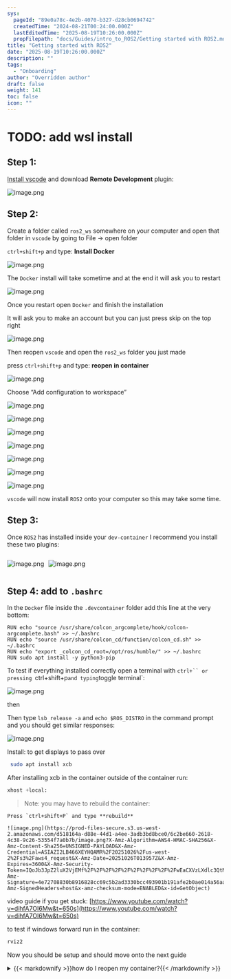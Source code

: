 ```yaml
---
sys:
  pageId: "89e0a78c-4e2b-4070-b327-d28cb0694742"
  createdTime: "2024-08-21T00:24:00.000Z"
  lastEditedTime: "2025-08-19T10:26:00.000Z"
  propFilepath: "docs/Guides/intro_to_ROS2/Getting started with ROS2.md"
title: "Getting started with ROS2"
date: "2025-08-19T10:26:00.000Z"
description: ""
tags:
  - "Onboarding"
author: "Overridden author"
draft: false
weight: 141
toc: false
icon: ""
---
```


# TODO: add wsl install

## Step 1:

[Install vscode](https://code.visualstudio.com/download) and download **Remote Development** plugin:

![image.png](https://prod-files-secure.s3.us-west-2.amazonaws.com/d518164a-d88e-44d1-a4ee-3adb3bd8bce0/efb52993-1881-4a40-b95e-6f020334f022/image.png?X-Amz-Algorithm=AWS4-HMAC-SHA256&X-Amz-Content-Sha256=UNSIGNED-PAYLOAD&X-Amz-Credential=ASIAZI2LB46666TNOFE7%2F20251026%2Fus-west-2%2Fs3%2Faws4_request&X-Amz-Date=20251026T013954Z&X-Amz-Expires=3600&X-Amz-Security-Token=IQoJb3JpZ2luX2VjEMf%2F%2F%2F%2F%2F%2F%2F%2F%2F%2FwEaCXVzLXdlc3QtMiJHMEUCICTtr5VneBKeyWSBbgc4VaW3%2Bp%2FE6idTtqTuVWogyZ8sAiEAupKSmOZvx7DJ1VaHK5NA0wfx2GBPuz9JvE%2FfY0UDRq0qiAQIgP%2F%2F%2F%2F%2F%2F%2F%2F%2F%2FARAAGgw2Mzc0MjMxODM4MDUiDHSX%2BK4yfC5vpzDKhyrcA%2BdlYPz6resjghBBL%2Bzwdxv6RTambQj9iId%2BSL2lSgl0R4BPb5QghNF6mZmGrGcIGaYoW9WgGR0eMdVAzi%2BnjKeKwBbw%2F49UAJJlR74giuPEyTOcvh%2B%2Bd%2BbgHcJC%2FSDef8NbXM4v7se1ANllnEI%2BQParaJINO%2BQemzOm60BfuavkfIF9EfQofqbU2euZBuYVsezZ%2FXWZLCrds8rjMCUeWFAyfmo%2B5hLM19%2Bti4fbqnZAnmKBuFyP4QL8h%2BzAc0xXuld%2FcujsHyjn23KlLJS7ugp9u34GmoKw2QKXP8RHqHgR5z0pdQXbuKRGmSXDgSz2rznrTu4wnuM%2B2cbu%2F7frd7UnSi4cPTgzQcePR9yuxShhMpGkU2NRSxiyVsVQ07Sk0V7pnV991t03MVA9rkCfsc%2BwhFSRJwV%2FHg2GI9PFJ5AisHdZUZL5QxtlcGPUu3mxvqcxqQ7Pu2uWPWfxzRAHFWux%2BfZSpOOanBLIy%2BFRV3bymB2JFgljCMzqSkFcs4nh6RAxMtilpcCjq0CDnuTkZazMn4TsZ51wqQAZmk1k0ECfjiziNsXGgOPCuacdRBLEmx8Wre%2FUiTzyUzF3VQDf%2Bri7tW%2FF%2FWMYSgNu8peH4bCFabtO1%2B1gqtpAAn1nMIqq9ccGOqUBR5HIoKmLQl4b96ZENwFqxhS9IiLDKS%2FZCJIuGGTaosqaHZX5dI4LgI3aP03aZbAHrBBFVOha6%2FZFhbzBmvPTvpFe1m7oK0kk9RPQ0tEdImDr%2FSV%2BSy9pVfRol085q9gviGjPk2Z1FsYRiUPSGVxgkEO1qQPAoatO9cv5qZs5y6HozmzjpfuNcGdOAGJOPBlpokSoyi2YlyRNh6k62jJdjBX2CGlR&X-Amz-Signature=cb59e24d9d369c6f4d5ebd167eba198b85e060e66fc8fbc8dee7d7068446ef3d&X-Amz-SignedHeaders=host&x-amz-checksum-mode=ENABLED&x-id=GetObject)

## Step 2:

Create a folder called `ros2_ws` somewhere on your computer and open that folder in `vscode` by going to File → open folder 

`ctrl+shift+p` and type: **Install Docker**

![image.png](https://prod-files-secure.s3.us-west-2.amazonaws.com/d518164a-d88e-44d1-a4ee-3adb3bd8bce0/2269dc0e-1cd5-47ff-bceb-c04ad9b2eab0/image.png?X-Amz-Algorithm=AWS4-HMAC-SHA256&X-Amz-Content-Sha256=UNSIGNED-PAYLOAD&X-Amz-Credential=ASIAZI2LB46666TNOFE7%2F20251026%2Fus-west-2%2Fs3%2Faws4_request&X-Amz-Date=20251026T013954Z&X-Amz-Expires=3600&X-Amz-Security-Token=IQoJb3JpZ2luX2VjEMf%2F%2F%2F%2F%2F%2F%2F%2F%2F%2FwEaCXVzLXdlc3QtMiJHMEUCICTtr5VneBKeyWSBbgc4VaW3%2Bp%2FE6idTtqTuVWogyZ8sAiEAupKSmOZvx7DJ1VaHK5NA0wfx2GBPuz9JvE%2FfY0UDRq0qiAQIgP%2F%2F%2F%2F%2F%2F%2F%2F%2F%2FARAAGgw2Mzc0MjMxODM4MDUiDHSX%2BK4yfC5vpzDKhyrcA%2BdlYPz6resjghBBL%2Bzwdxv6RTambQj9iId%2BSL2lSgl0R4BPb5QghNF6mZmGrGcIGaYoW9WgGR0eMdVAzi%2BnjKeKwBbw%2F49UAJJlR74giuPEyTOcvh%2B%2Bd%2BbgHcJC%2FSDef8NbXM4v7se1ANllnEI%2BQParaJINO%2BQemzOm60BfuavkfIF9EfQofqbU2euZBuYVsezZ%2FXWZLCrds8rjMCUeWFAyfmo%2B5hLM19%2Bti4fbqnZAnmKBuFyP4QL8h%2BzAc0xXuld%2FcujsHyjn23KlLJS7ugp9u34GmoKw2QKXP8RHqHgR5z0pdQXbuKRGmSXDgSz2rznrTu4wnuM%2B2cbu%2F7frd7UnSi4cPTgzQcePR9yuxShhMpGkU2NRSxiyVsVQ07Sk0V7pnV991t03MVA9rkCfsc%2BwhFSRJwV%2FHg2GI9PFJ5AisHdZUZL5QxtlcGPUu3mxvqcxqQ7Pu2uWPWfxzRAHFWux%2BfZSpOOanBLIy%2BFRV3bymB2JFgljCMzqSkFcs4nh6RAxMtilpcCjq0CDnuTkZazMn4TsZ51wqQAZmk1k0ECfjiziNsXGgOPCuacdRBLEmx8Wre%2FUiTzyUzF3VQDf%2Bri7tW%2FF%2FWMYSgNu8peH4bCFabtO1%2B1gqtpAAn1nMIqq9ccGOqUBR5HIoKmLQl4b96ZENwFqxhS9IiLDKS%2FZCJIuGGTaosqaHZX5dI4LgI3aP03aZbAHrBBFVOha6%2FZFhbzBmvPTvpFe1m7oK0kk9RPQ0tEdImDr%2FSV%2BSy9pVfRol085q9gviGjPk2Z1FsYRiUPSGVxgkEO1qQPAoatO9cv5qZs5y6HozmzjpfuNcGdOAGJOPBlpokSoyi2YlyRNh6k62jJdjBX2CGlR&X-Amz-Signature=d5083c8ecc21c4287146e1a5fe5dd2748dffcd61f0004cc2b0c885d11d5622b6&X-Amz-SignedHeaders=host&x-amz-checksum-mode=ENABLED&x-id=GetObject)

The `Docker` install will take sometime and at the end it will ask you to restart

![image.png](https://prod-files-secure.s3.us-west-2.amazonaws.com/d518164a-d88e-44d1-a4ee-3adb3bd8bce0/ed233f78-be33-4b1f-b89c-9c346c0e961e/image.png?X-Amz-Algorithm=AWS4-HMAC-SHA256&X-Amz-Content-Sha256=UNSIGNED-PAYLOAD&X-Amz-Credential=ASIAZI2LB46666TNOFE7%2F20251026%2Fus-west-2%2Fs3%2Faws4_request&X-Amz-Date=20251026T013954Z&X-Amz-Expires=3600&X-Amz-Security-Token=IQoJb3JpZ2luX2VjEMf%2F%2F%2F%2F%2F%2F%2F%2F%2F%2FwEaCXVzLXdlc3QtMiJHMEUCICTtr5VneBKeyWSBbgc4VaW3%2Bp%2FE6idTtqTuVWogyZ8sAiEAupKSmOZvx7DJ1VaHK5NA0wfx2GBPuz9JvE%2FfY0UDRq0qiAQIgP%2F%2F%2F%2F%2F%2F%2F%2F%2F%2FARAAGgw2Mzc0MjMxODM4MDUiDHSX%2BK4yfC5vpzDKhyrcA%2BdlYPz6resjghBBL%2Bzwdxv6RTambQj9iId%2BSL2lSgl0R4BPb5QghNF6mZmGrGcIGaYoW9WgGR0eMdVAzi%2BnjKeKwBbw%2F49UAJJlR74giuPEyTOcvh%2B%2Bd%2BbgHcJC%2FSDef8NbXM4v7se1ANllnEI%2BQParaJINO%2BQemzOm60BfuavkfIF9EfQofqbU2euZBuYVsezZ%2FXWZLCrds8rjMCUeWFAyfmo%2B5hLM19%2Bti4fbqnZAnmKBuFyP4QL8h%2BzAc0xXuld%2FcujsHyjn23KlLJS7ugp9u34GmoKw2QKXP8RHqHgR5z0pdQXbuKRGmSXDgSz2rznrTu4wnuM%2B2cbu%2F7frd7UnSi4cPTgzQcePR9yuxShhMpGkU2NRSxiyVsVQ07Sk0V7pnV991t03MVA9rkCfsc%2BwhFSRJwV%2FHg2GI9PFJ5AisHdZUZL5QxtlcGPUu3mxvqcxqQ7Pu2uWPWfxzRAHFWux%2BfZSpOOanBLIy%2BFRV3bymB2JFgljCMzqSkFcs4nh6RAxMtilpcCjq0CDnuTkZazMn4TsZ51wqQAZmk1k0ECfjiziNsXGgOPCuacdRBLEmx8Wre%2FUiTzyUzF3VQDf%2Bri7tW%2FF%2FWMYSgNu8peH4bCFabtO1%2B1gqtpAAn1nMIqq9ccGOqUBR5HIoKmLQl4b96ZENwFqxhS9IiLDKS%2FZCJIuGGTaosqaHZX5dI4LgI3aP03aZbAHrBBFVOha6%2FZFhbzBmvPTvpFe1m7oK0kk9RPQ0tEdImDr%2FSV%2BSy9pVfRol085q9gviGjPk2Z1FsYRiUPSGVxgkEO1qQPAoatO9cv5qZs5y6HozmzjpfuNcGdOAGJOPBlpokSoyi2YlyRNh6k62jJdjBX2CGlR&X-Amz-Signature=b5c8835782246391139b48b80543fc2153b59303a9b760485db1453b94b6224b&X-Amz-SignedHeaders=host&x-amz-checksum-mode=ENABLED&x-id=GetObject)

Once you restart open `Docker` and finish the installation

It will ask you to make an account but you can just press skip on the top right

![image.png](https://prod-files-secure.s3.us-west-2.amazonaws.com/d518164a-d88e-44d1-a4ee-3adb3bd8bce0/21010ad9-1659-4fd9-9f59-9932a09b2a3d/image.png?X-Amz-Algorithm=AWS4-HMAC-SHA256&X-Amz-Content-Sha256=UNSIGNED-PAYLOAD&X-Amz-Credential=ASIAZI2LB46666TNOFE7%2F20251026%2Fus-west-2%2Fs3%2Faws4_request&X-Amz-Date=20251026T013954Z&X-Amz-Expires=3600&X-Amz-Security-Token=IQoJb3JpZ2luX2VjEMf%2F%2F%2F%2F%2F%2F%2F%2F%2F%2FwEaCXVzLXdlc3QtMiJHMEUCICTtr5VneBKeyWSBbgc4VaW3%2Bp%2FE6idTtqTuVWogyZ8sAiEAupKSmOZvx7DJ1VaHK5NA0wfx2GBPuz9JvE%2FfY0UDRq0qiAQIgP%2F%2F%2F%2F%2F%2F%2F%2F%2F%2FARAAGgw2Mzc0MjMxODM4MDUiDHSX%2BK4yfC5vpzDKhyrcA%2BdlYPz6resjghBBL%2Bzwdxv6RTambQj9iId%2BSL2lSgl0R4BPb5QghNF6mZmGrGcIGaYoW9WgGR0eMdVAzi%2BnjKeKwBbw%2F49UAJJlR74giuPEyTOcvh%2B%2Bd%2BbgHcJC%2FSDef8NbXM4v7se1ANllnEI%2BQParaJINO%2BQemzOm60BfuavkfIF9EfQofqbU2euZBuYVsezZ%2FXWZLCrds8rjMCUeWFAyfmo%2B5hLM19%2Bti4fbqnZAnmKBuFyP4QL8h%2BzAc0xXuld%2FcujsHyjn23KlLJS7ugp9u34GmoKw2QKXP8RHqHgR5z0pdQXbuKRGmSXDgSz2rznrTu4wnuM%2B2cbu%2F7frd7UnSi4cPTgzQcePR9yuxShhMpGkU2NRSxiyVsVQ07Sk0V7pnV991t03MVA9rkCfsc%2BwhFSRJwV%2FHg2GI9PFJ5AisHdZUZL5QxtlcGPUu3mxvqcxqQ7Pu2uWPWfxzRAHFWux%2BfZSpOOanBLIy%2BFRV3bymB2JFgljCMzqSkFcs4nh6RAxMtilpcCjq0CDnuTkZazMn4TsZ51wqQAZmk1k0ECfjiziNsXGgOPCuacdRBLEmx8Wre%2FUiTzyUzF3VQDf%2Bri7tW%2FF%2FWMYSgNu8peH4bCFabtO1%2B1gqtpAAn1nMIqq9ccGOqUBR5HIoKmLQl4b96ZENwFqxhS9IiLDKS%2FZCJIuGGTaosqaHZX5dI4LgI3aP03aZbAHrBBFVOha6%2FZFhbzBmvPTvpFe1m7oK0kk9RPQ0tEdImDr%2FSV%2BSy9pVfRol085q9gviGjPk2Z1FsYRiUPSGVxgkEO1qQPAoatO9cv5qZs5y6HozmzjpfuNcGdOAGJOPBlpokSoyi2YlyRNh6k62jJdjBX2CGlR&X-Amz-Signature=8e3631a22e9c5655920f7ebb4e6670bcb8bd656979d3e0e0c655a42b372b0302&X-Amz-SignedHeaders=host&x-amz-checksum-mode=ENABLED&x-id=GetObject)

Then reopen `vscode` and open the `ros2_ws` folder you just made

press `ctrl+shift+p` and type: **reopen in container**

![image.png](https://prod-files-secure.s3.us-west-2.amazonaws.com/d518164a-d88e-44d1-a4ee-3adb3bd8bce0/4e93b8c2-41ad-488c-8095-c74205196118/image.png?X-Amz-Algorithm=AWS4-HMAC-SHA256&X-Amz-Content-Sha256=UNSIGNED-PAYLOAD&X-Amz-Credential=ASIAZI2LB46666TNOFE7%2F20251026%2Fus-west-2%2Fs3%2Faws4_request&X-Amz-Date=20251026T013954Z&X-Amz-Expires=3600&X-Amz-Security-Token=IQoJb3JpZ2luX2VjEMf%2F%2F%2F%2F%2F%2F%2F%2F%2F%2FwEaCXVzLXdlc3QtMiJHMEUCICTtr5VneBKeyWSBbgc4VaW3%2Bp%2FE6idTtqTuVWogyZ8sAiEAupKSmOZvx7DJ1VaHK5NA0wfx2GBPuz9JvE%2FfY0UDRq0qiAQIgP%2F%2F%2F%2F%2F%2F%2F%2F%2F%2FARAAGgw2Mzc0MjMxODM4MDUiDHSX%2BK4yfC5vpzDKhyrcA%2BdlYPz6resjghBBL%2Bzwdxv6RTambQj9iId%2BSL2lSgl0R4BPb5QghNF6mZmGrGcIGaYoW9WgGR0eMdVAzi%2BnjKeKwBbw%2F49UAJJlR74giuPEyTOcvh%2B%2Bd%2BbgHcJC%2FSDef8NbXM4v7se1ANllnEI%2BQParaJINO%2BQemzOm60BfuavkfIF9EfQofqbU2euZBuYVsezZ%2FXWZLCrds8rjMCUeWFAyfmo%2B5hLM19%2Bti4fbqnZAnmKBuFyP4QL8h%2BzAc0xXuld%2FcujsHyjn23KlLJS7ugp9u34GmoKw2QKXP8RHqHgR5z0pdQXbuKRGmSXDgSz2rznrTu4wnuM%2B2cbu%2F7frd7UnSi4cPTgzQcePR9yuxShhMpGkU2NRSxiyVsVQ07Sk0V7pnV991t03MVA9rkCfsc%2BwhFSRJwV%2FHg2GI9PFJ5AisHdZUZL5QxtlcGPUu3mxvqcxqQ7Pu2uWPWfxzRAHFWux%2BfZSpOOanBLIy%2BFRV3bymB2JFgljCMzqSkFcs4nh6RAxMtilpcCjq0CDnuTkZazMn4TsZ51wqQAZmk1k0ECfjiziNsXGgOPCuacdRBLEmx8Wre%2FUiTzyUzF3VQDf%2Bri7tW%2FF%2FWMYSgNu8peH4bCFabtO1%2B1gqtpAAn1nMIqq9ccGOqUBR5HIoKmLQl4b96ZENwFqxhS9IiLDKS%2FZCJIuGGTaosqaHZX5dI4LgI3aP03aZbAHrBBFVOha6%2FZFhbzBmvPTvpFe1m7oK0kk9RPQ0tEdImDr%2FSV%2BSy9pVfRol085q9gviGjPk2Z1FsYRiUPSGVxgkEO1qQPAoatO9cv5qZs5y6HozmzjpfuNcGdOAGJOPBlpokSoyi2YlyRNh6k62jJdjBX2CGlR&X-Amz-Signature=e6bf09966c3e61dd60a8c324a5fe80eb2bbac74762f6ea9211a7c7c920f133b0&X-Amz-SignedHeaders=host&x-amz-checksum-mode=ENABLED&x-id=GetObject)

Choose “Add configuration to workspace”

![image.png](https://prod-files-secure.s3.us-west-2.amazonaws.com/d518164a-d88e-44d1-a4ee-3adb3bd8bce0/9560b282-5060-4989-ba37-97e7b2c22476/image.png?X-Amz-Algorithm=AWS4-HMAC-SHA256&X-Amz-Content-Sha256=UNSIGNED-PAYLOAD&X-Amz-Credential=ASIAZI2LB46666TNOFE7%2F20251026%2Fus-west-2%2Fs3%2Faws4_request&X-Amz-Date=20251026T013954Z&X-Amz-Expires=3600&X-Amz-Security-Token=IQoJb3JpZ2luX2VjEMf%2F%2F%2F%2F%2F%2F%2F%2F%2F%2FwEaCXVzLXdlc3QtMiJHMEUCICTtr5VneBKeyWSBbgc4VaW3%2Bp%2FE6idTtqTuVWogyZ8sAiEAupKSmOZvx7DJ1VaHK5NA0wfx2GBPuz9JvE%2FfY0UDRq0qiAQIgP%2F%2F%2F%2F%2F%2F%2F%2F%2F%2FARAAGgw2Mzc0MjMxODM4MDUiDHSX%2BK4yfC5vpzDKhyrcA%2BdlYPz6resjghBBL%2Bzwdxv6RTambQj9iId%2BSL2lSgl0R4BPb5QghNF6mZmGrGcIGaYoW9WgGR0eMdVAzi%2BnjKeKwBbw%2F49UAJJlR74giuPEyTOcvh%2B%2Bd%2BbgHcJC%2FSDef8NbXM4v7se1ANllnEI%2BQParaJINO%2BQemzOm60BfuavkfIF9EfQofqbU2euZBuYVsezZ%2FXWZLCrds8rjMCUeWFAyfmo%2B5hLM19%2Bti4fbqnZAnmKBuFyP4QL8h%2BzAc0xXuld%2FcujsHyjn23KlLJS7ugp9u34GmoKw2QKXP8RHqHgR5z0pdQXbuKRGmSXDgSz2rznrTu4wnuM%2B2cbu%2F7frd7UnSi4cPTgzQcePR9yuxShhMpGkU2NRSxiyVsVQ07Sk0V7pnV991t03MVA9rkCfsc%2BwhFSRJwV%2FHg2GI9PFJ5AisHdZUZL5QxtlcGPUu3mxvqcxqQ7Pu2uWPWfxzRAHFWux%2BfZSpOOanBLIy%2BFRV3bymB2JFgljCMzqSkFcs4nh6RAxMtilpcCjq0CDnuTkZazMn4TsZ51wqQAZmk1k0ECfjiziNsXGgOPCuacdRBLEmx8Wre%2FUiTzyUzF3VQDf%2Bri7tW%2FF%2FWMYSgNu8peH4bCFabtO1%2B1gqtpAAn1nMIqq9ccGOqUBR5HIoKmLQl4b96ZENwFqxhS9IiLDKS%2FZCJIuGGTaosqaHZX5dI4LgI3aP03aZbAHrBBFVOha6%2FZFhbzBmvPTvpFe1m7oK0kk9RPQ0tEdImDr%2FSV%2BSy9pVfRol085q9gviGjPk2Z1FsYRiUPSGVxgkEO1qQPAoatO9cv5qZs5y6HozmzjpfuNcGdOAGJOPBlpokSoyi2YlyRNh6k62jJdjBX2CGlR&X-Amz-Signature=297806a570f7e0f5b7b20002f4bd5253a28aeb0abb3579a8b9726a8789ece651&X-Amz-SignedHeaders=host&x-amz-checksum-mode=ENABLED&x-id=GetObject)

![image.png](https://prod-files-secure.s3.us-west-2.amazonaws.com/d518164a-d88e-44d1-a4ee-3adb3bd8bce0/2ee63f81-886b-48e8-a553-dc6e5eac99e4/image.png?X-Amz-Algorithm=AWS4-HMAC-SHA256&X-Amz-Content-Sha256=UNSIGNED-PAYLOAD&X-Amz-Credential=ASIAZI2LB46666TNOFE7%2F20251026%2Fus-west-2%2Fs3%2Faws4_request&X-Amz-Date=20251026T013954Z&X-Amz-Expires=3600&X-Amz-Security-Token=IQoJb3JpZ2luX2VjEMf%2F%2F%2F%2F%2F%2F%2F%2F%2F%2FwEaCXVzLXdlc3QtMiJHMEUCICTtr5VneBKeyWSBbgc4VaW3%2Bp%2FE6idTtqTuVWogyZ8sAiEAupKSmOZvx7DJ1VaHK5NA0wfx2GBPuz9JvE%2FfY0UDRq0qiAQIgP%2F%2F%2F%2F%2F%2F%2F%2F%2F%2FARAAGgw2Mzc0MjMxODM4MDUiDHSX%2BK4yfC5vpzDKhyrcA%2BdlYPz6resjghBBL%2Bzwdxv6RTambQj9iId%2BSL2lSgl0R4BPb5QghNF6mZmGrGcIGaYoW9WgGR0eMdVAzi%2BnjKeKwBbw%2F49UAJJlR74giuPEyTOcvh%2B%2Bd%2BbgHcJC%2FSDef8NbXM4v7se1ANllnEI%2BQParaJINO%2BQemzOm60BfuavkfIF9EfQofqbU2euZBuYVsezZ%2FXWZLCrds8rjMCUeWFAyfmo%2B5hLM19%2Bti4fbqnZAnmKBuFyP4QL8h%2BzAc0xXuld%2FcujsHyjn23KlLJS7ugp9u34GmoKw2QKXP8RHqHgR5z0pdQXbuKRGmSXDgSz2rznrTu4wnuM%2B2cbu%2F7frd7UnSi4cPTgzQcePR9yuxShhMpGkU2NRSxiyVsVQ07Sk0V7pnV991t03MVA9rkCfsc%2BwhFSRJwV%2FHg2GI9PFJ5AisHdZUZL5QxtlcGPUu3mxvqcxqQ7Pu2uWPWfxzRAHFWux%2BfZSpOOanBLIy%2BFRV3bymB2JFgljCMzqSkFcs4nh6RAxMtilpcCjq0CDnuTkZazMn4TsZ51wqQAZmk1k0ECfjiziNsXGgOPCuacdRBLEmx8Wre%2FUiTzyUzF3VQDf%2Bri7tW%2FF%2FWMYSgNu8peH4bCFabtO1%2B1gqtpAAn1nMIqq9ccGOqUBR5HIoKmLQl4b96ZENwFqxhS9IiLDKS%2FZCJIuGGTaosqaHZX5dI4LgI3aP03aZbAHrBBFVOha6%2FZFhbzBmvPTvpFe1m7oK0kk9RPQ0tEdImDr%2FSV%2BSy9pVfRol085q9gviGjPk2Z1FsYRiUPSGVxgkEO1qQPAoatO9cv5qZs5y6HozmzjpfuNcGdOAGJOPBlpokSoyi2YlyRNh6k62jJdjBX2CGlR&X-Amz-Signature=bc58db0c2ae9293469e23ad0e90f7db871f08f4c8210b60c974dbed229fbae21&X-Amz-SignedHeaders=host&x-amz-checksum-mode=ENABLED&x-id=GetObject)

![image.png](https://prod-files-secure.s3.us-west-2.amazonaws.com/d518164a-d88e-44d1-a4ee-3adb3bd8bce0/e0fd626c-c8b6-4b2c-95d1-fa4c26514504/image.png?X-Amz-Algorithm=AWS4-HMAC-SHA256&X-Amz-Content-Sha256=UNSIGNED-PAYLOAD&X-Amz-Credential=ASIAZI2LB46666TNOFE7%2F20251026%2Fus-west-2%2Fs3%2Faws4_request&X-Amz-Date=20251026T013954Z&X-Amz-Expires=3600&X-Amz-Security-Token=IQoJb3JpZ2luX2VjEMf%2F%2F%2F%2F%2F%2F%2F%2F%2F%2FwEaCXVzLXdlc3QtMiJHMEUCICTtr5VneBKeyWSBbgc4VaW3%2Bp%2FE6idTtqTuVWogyZ8sAiEAupKSmOZvx7DJ1VaHK5NA0wfx2GBPuz9JvE%2FfY0UDRq0qiAQIgP%2F%2F%2F%2F%2F%2F%2F%2F%2F%2FARAAGgw2Mzc0MjMxODM4MDUiDHSX%2BK4yfC5vpzDKhyrcA%2BdlYPz6resjghBBL%2Bzwdxv6RTambQj9iId%2BSL2lSgl0R4BPb5QghNF6mZmGrGcIGaYoW9WgGR0eMdVAzi%2BnjKeKwBbw%2F49UAJJlR74giuPEyTOcvh%2B%2Bd%2BbgHcJC%2FSDef8NbXM4v7se1ANllnEI%2BQParaJINO%2BQemzOm60BfuavkfIF9EfQofqbU2euZBuYVsezZ%2FXWZLCrds8rjMCUeWFAyfmo%2B5hLM19%2Bti4fbqnZAnmKBuFyP4QL8h%2BzAc0xXuld%2FcujsHyjn23KlLJS7ugp9u34GmoKw2QKXP8RHqHgR5z0pdQXbuKRGmSXDgSz2rznrTu4wnuM%2B2cbu%2F7frd7UnSi4cPTgzQcePR9yuxShhMpGkU2NRSxiyVsVQ07Sk0V7pnV991t03MVA9rkCfsc%2BwhFSRJwV%2FHg2GI9PFJ5AisHdZUZL5QxtlcGPUu3mxvqcxqQ7Pu2uWPWfxzRAHFWux%2BfZSpOOanBLIy%2BFRV3bymB2JFgljCMzqSkFcs4nh6RAxMtilpcCjq0CDnuTkZazMn4TsZ51wqQAZmk1k0ECfjiziNsXGgOPCuacdRBLEmx8Wre%2FUiTzyUzF3VQDf%2Bri7tW%2FF%2FWMYSgNu8peH4bCFabtO1%2B1gqtpAAn1nMIqq9ccGOqUBR5HIoKmLQl4b96ZENwFqxhS9IiLDKS%2FZCJIuGGTaosqaHZX5dI4LgI3aP03aZbAHrBBFVOha6%2FZFhbzBmvPTvpFe1m7oK0kk9RPQ0tEdImDr%2FSV%2BSy9pVfRol085q9gviGjPk2Z1FsYRiUPSGVxgkEO1qQPAoatO9cv5qZs5y6HozmzjpfuNcGdOAGJOPBlpokSoyi2YlyRNh6k62jJdjBX2CGlR&X-Amz-Signature=879226c2be515855922a4aab1afaf861479e5178af95b1b3bab233d0b3c14c5c&X-Amz-SignedHeaders=host&x-amz-checksum-mode=ENABLED&x-id=GetObject)

![image.png](https://prod-files-secure.s3.us-west-2.amazonaws.com/d518164a-d88e-44d1-a4ee-3adb3bd8bce0/a2e13f50-d2ab-4719-a4c2-7ced634bfc9d/image.png?X-Amz-Algorithm=AWS4-HMAC-SHA256&X-Amz-Content-Sha256=UNSIGNED-PAYLOAD&X-Amz-Credential=ASIAZI2LB46666TNOFE7%2F20251026%2Fus-west-2%2Fs3%2Faws4_request&X-Amz-Date=20251026T013954Z&X-Amz-Expires=3600&X-Amz-Security-Token=IQoJb3JpZ2luX2VjEMf%2F%2F%2F%2F%2F%2F%2F%2F%2F%2FwEaCXVzLXdlc3QtMiJHMEUCICTtr5VneBKeyWSBbgc4VaW3%2Bp%2FE6idTtqTuVWogyZ8sAiEAupKSmOZvx7DJ1VaHK5NA0wfx2GBPuz9JvE%2FfY0UDRq0qiAQIgP%2F%2F%2F%2F%2F%2F%2F%2F%2F%2FARAAGgw2Mzc0MjMxODM4MDUiDHSX%2BK4yfC5vpzDKhyrcA%2BdlYPz6resjghBBL%2Bzwdxv6RTambQj9iId%2BSL2lSgl0R4BPb5QghNF6mZmGrGcIGaYoW9WgGR0eMdVAzi%2BnjKeKwBbw%2F49UAJJlR74giuPEyTOcvh%2B%2Bd%2BbgHcJC%2FSDef8NbXM4v7se1ANllnEI%2BQParaJINO%2BQemzOm60BfuavkfIF9EfQofqbU2euZBuYVsezZ%2FXWZLCrds8rjMCUeWFAyfmo%2B5hLM19%2Bti4fbqnZAnmKBuFyP4QL8h%2BzAc0xXuld%2FcujsHyjn23KlLJS7ugp9u34GmoKw2QKXP8RHqHgR5z0pdQXbuKRGmSXDgSz2rznrTu4wnuM%2B2cbu%2F7frd7UnSi4cPTgzQcePR9yuxShhMpGkU2NRSxiyVsVQ07Sk0V7pnV991t03MVA9rkCfsc%2BwhFSRJwV%2FHg2GI9PFJ5AisHdZUZL5QxtlcGPUu3mxvqcxqQ7Pu2uWPWfxzRAHFWux%2BfZSpOOanBLIy%2BFRV3bymB2JFgljCMzqSkFcs4nh6RAxMtilpcCjq0CDnuTkZazMn4TsZ51wqQAZmk1k0ECfjiziNsXGgOPCuacdRBLEmx8Wre%2FUiTzyUzF3VQDf%2Bri7tW%2FF%2FWMYSgNu8peH4bCFabtO1%2B1gqtpAAn1nMIqq9ccGOqUBR5HIoKmLQl4b96ZENwFqxhS9IiLDKS%2FZCJIuGGTaosqaHZX5dI4LgI3aP03aZbAHrBBFVOha6%2FZFhbzBmvPTvpFe1m7oK0kk9RPQ0tEdImDr%2FSV%2BSy9pVfRol085q9gviGjPk2Z1FsYRiUPSGVxgkEO1qQPAoatO9cv5qZs5y6HozmzjpfuNcGdOAGJOPBlpokSoyi2YlyRNh6k62jJdjBX2CGlR&X-Amz-Signature=681bc960a541d8a17311e9d898c56435650f004631041de698acad0051b16192&X-Amz-SignedHeaders=host&x-amz-checksum-mode=ENABLED&x-id=GetObject)

![image.png](https://prod-files-secure.s3.us-west-2.amazonaws.com/d518164a-d88e-44d1-a4ee-3adb3bd8bce0/6cc478ad-aaba-4bf7-9fcc-403277ab896c/image.png?X-Amz-Algorithm=AWS4-HMAC-SHA256&X-Amz-Content-Sha256=UNSIGNED-PAYLOAD&X-Amz-Credential=ASIAZI2LB46666TNOFE7%2F20251026%2Fus-west-2%2Fs3%2Faws4_request&X-Amz-Date=20251026T013954Z&X-Amz-Expires=3600&X-Amz-Security-Token=IQoJb3JpZ2luX2VjEMf%2F%2F%2F%2F%2F%2F%2F%2F%2F%2FwEaCXVzLXdlc3QtMiJHMEUCICTtr5VneBKeyWSBbgc4VaW3%2Bp%2FE6idTtqTuVWogyZ8sAiEAupKSmOZvx7DJ1VaHK5NA0wfx2GBPuz9JvE%2FfY0UDRq0qiAQIgP%2F%2F%2F%2F%2F%2F%2F%2F%2F%2FARAAGgw2Mzc0MjMxODM4MDUiDHSX%2BK4yfC5vpzDKhyrcA%2BdlYPz6resjghBBL%2Bzwdxv6RTambQj9iId%2BSL2lSgl0R4BPb5QghNF6mZmGrGcIGaYoW9WgGR0eMdVAzi%2BnjKeKwBbw%2F49UAJJlR74giuPEyTOcvh%2B%2Bd%2BbgHcJC%2FSDef8NbXM4v7se1ANllnEI%2BQParaJINO%2BQemzOm60BfuavkfIF9EfQofqbU2euZBuYVsezZ%2FXWZLCrds8rjMCUeWFAyfmo%2B5hLM19%2Bti4fbqnZAnmKBuFyP4QL8h%2BzAc0xXuld%2FcujsHyjn23KlLJS7ugp9u34GmoKw2QKXP8RHqHgR5z0pdQXbuKRGmSXDgSz2rznrTu4wnuM%2B2cbu%2F7frd7UnSi4cPTgzQcePR9yuxShhMpGkU2NRSxiyVsVQ07Sk0V7pnV991t03MVA9rkCfsc%2BwhFSRJwV%2FHg2GI9PFJ5AisHdZUZL5QxtlcGPUu3mxvqcxqQ7Pu2uWPWfxzRAHFWux%2BfZSpOOanBLIy%2BFRV3bymB2JFgljCMzqSkFcs4nh6RAxMtilpcCjq0CDnuTkZazMn4TsZ51wqQAZmk1k0ECfjiziNsXGgOPCuacdRBLEmx8Wre%2FUiTzyUzF3VQDf%2Bri7tW%2FF%2FWMYSgNu8peH4bCFabtO1%2B1gqtpAAn1nMIqq9ccGOqUBR5HIoKmLQl4b96ZENwFqxhS9IiLDKS%2FZCJIuGGTaosqaHZX5dI4LgI3aP03aZbAHrBBFVOha6%2FZFhbzBmvPTvpFe1m7oK0kk9RPQ0tEdImDr%2FSV%2BSy9pVfRol085q9gviGjPk2Z1FsYRiUPSGVxgkEO1qQPAoatO9cv5qZs5y6HozmzjpfuNcGdOAGJOPBlpokSoyi2YlyRNh6k62jJdjBX2CGlR&X-Amz-Signature=65bfe9a25da204adc05cf77567e70e493c37a13f32917f121d95704bde87e621&X-Amz-SignedHeaders=host&x-amz-checksum-mode=ENABLED&x-id=GetObject)

![image.png](https://prod-files-secure.s3.us-west-2.amazonaws.com/d518164a-d88e-44d1-a4ee-3adb3bd8bce0/53255b28-f75e-430f-b9e3-c0ac8577e42b/image.png?X-Amz-Algorithm=AWS4-HMAC-SHA256&X-Amz-Content-Sha256=UNSIGNED-PAYLOAD&X-Amz-Credential=ASIAZI2LB46666TNOFE7%2F20251026%2Fus-west-2%2Fs3%2Faws4_request&X-Amz-Date=20251026T013954Z&X-Amz-Expires=3600&X-Amz-Security-Token=IQoJb3JpZ2luX2VjEMf%2F%2F%2F%2F%2F%2F%2F%2F%2F%2FwEaCXVzLXdlc3QtMiJHMEUCICTtr5VneBKeyWSBbgc4VaW3%2Bp%2FE6idTtqTuVWogyZ8sAiEAupKSmOZvx7DJ1VaHK5NA0wfx2GBPuz9JvE%2FfY0UDRq0qiAQIgP%2F%2F%2F%2F%2F%2F%2F%2F%2F%2FARAAGgw2Mzc0MjMxODM4MDUiDHSX%2BK4yfC5vpzDKhyrcA%2BdlYPz6resjghBBL%2Bzwdxv6RTambQj9iId%2BSL2lSgl0R4BPb5QghNF6mZmGrGcIGaYoW9WgGR0eMdVAzi%2BnjKeKwBbw%2F49UAJJlR74giuPEyTOcvh%2B%2Bd%2BbgHcJC%2FSDef8NbXM4v7se1ANllnEI%2BQParaJINO%2BQemzOm60BfuavkfIF9EfQofqbU2euZBuYVsezZ%2FXWZLCrds8rjMCUeWFAyfmo%2B5hLM19%2Bti4fbqnZAnmKBuFyP4QL8h%2BzAc0xXuld%2FcujsHyjn23KlLJS7ugp9u34GmoKw2QKXP8RHqHgR5z0pdQXbuKRGmSXDgSz2rznrTu4wnuM%2B2cbu%2F7frd7UnSi4cPTgzQcePR9yuxShhMpGkU2NRSxiyVsVQ07Sk0V7pnV991t03MVA9rkCfsc%2BwhFSRJwV%2FHg2GI9PFJ5AisHdZUZL5QxtlcGPUu3mxvqcxqQ7Pu2uWPWfxzRAHFWux%2BfZSpOOanBLIy%2BFRV3bymB2JFgljCMzqSkFcs4nh6RAxMtilpcCjq0CDnuTkZazMn4TsZ51wqQAZmk1k0ECfjiziNsXGgOPCuacdRBLEmx8Wre%2FUiTzyUzF3VQDf%2Bri7tW%2FF%2FWMYSgNu8peH4bCFabtO1%2B1gqtpAAn1nMIqq9ccGOqUBR5HIoKmLQl4b96ZENwFqxhS9IiLDKS%2FZCJIuGGTaosqaHZX5dI4LgI3aP03aZbAHrBBFVOha6%2FZFhbzBmvPTvpFe1m7oK0kk9RPQ0tEdImDr%2FSV%2BSy9pVfRol085q9gviGjPk2Z1FsYRiUPSGVxgkEO1qQPAoatO9cv5qZs5y6HozmzjpfuNcGdOAGJOPBlpokSoyi2YlyRNh6k62jJdjBX2CGlR&X-Amz-Signature=16a51fc7512e52d6398039dd700792cb89e8b373ca4ab45e2e004d149e693569&X-Amz-SignedHeaders=host&x-amz-checksum-mode=ENABLED&x-id=GetObject)

![image.png](https://prod-files-secure.s3.us-west-2.amazonaws.com/d518164a-d88e-44d1-a4ee-3adb3bd8bce0/7c562767-5af9-4ffb-97d1-327bcdf4ee00/image.png?X-Amz-Algorithm=AWS4-HMAC-SHA256&X-Amz-Content-Sha256=UNSIGNED-PAYLOAD&X-Amz-Credential=ASIAZI2LB46666TNOFE7%2F20251026%2Fus-west-2%2Fs3%2Faws4_request&X-Amz-Date=20251026T013954Z&X-Amz-Expires=3600&X-Amz-Security-Token=IQoJb3JpZ2luX2VjEMf%2F%2F%2F%2F%2F%2F%2F%2F%2F%2FwEaCXVzLXdlc3QtMiJHMEUCICTtr5VneBKeyWSBbgc4VaW3%2Bp%2FE6idTtqTuVWogyZ8sAiEAupKSmOZvx7DJ1VaHK5NA0wfx2GBPuz9JvE%2FfY0UDRq0qiAQIgP%2F%2F%2F%2F%2F%2F%2F%2F%2F%2FARAAGgw2Mzc0MjMxODM4MDUiDHSX%2BK4yfC5vpzDKhyrcA%2BdlYPz6resjghBBL%2Bzwdxv6RTambQj9iId%2BSL2lSgl0R4BPb5QghNF6mZmGrGcIGaYoW9WgGR0eMdVAzi%2BnjKeKwBbw%2F49UAJJlR74giuPEyTOcvh%2B%2Bd%2BbgHcJC%2FSDef8NbXM4v7se1ANllnEI%2BQParaJINO%2BQemzOm60BfuavkfIF9EfQofqbU2euZBuYVsezZ%2FXWZLCrds8rjMCUeWFAyfmo%2B5hLM19%2Bti4fbqnZAnmKBuFyP4QL8h%2BzAc0xXuld%2FcujsHyjn23KlLJS7ugp9u34GmoKw2QKXP8RHqHgR5z0pdQXbuKRGmSXDgSz2rznrTu4wnuM%2B2cbu%2F7frd7UnSi4cPTgzQcePR9yuxShhMpGkU2NRSxiyVsVQ07Sk0V7pnV991t03MVA9rkCfsc%2BwhFSRJwV%2FHg2GI9PFJ5AisHdZUZL5QxtlcGPUu3mxvqcxqQ7Pu2uWPWfxzRAHFWux%2BfZSpOOanBLIy%2BFRV3bymB2JFgljCMzqSkFcs4nh6RAxMtilpcCjq0CDnuTkZazMn4TsZ51wqQAZmk1k0ECfjiziNsXGgOPCuacdRBLEmx8Wre%2FUiTzyUzF3VQDf%2Bri7tW%2FF%2FWMYSgNu8peH4bCFabtO1%2B1gqtpAAn1nMIqq9ccGOqUBR5HIoKmLQl4b96ZENwFqxhS9IiLDKS%2FZCJIuGGTaosqaHZX5dI4LgI3aP03aZbAHrBBFVOha6%2FZFhbzBmvPTvpFe1m7oK0kk9RPQ0tEdImDr%2FSV%2BSy9pVfRol085q9gviGjPk2Z1FsYRiUPSGVxgkEO1qQPAoatO9cv5qZs5y6HozmzjpfuNcGdOAGJOPBlpokSoyi2YlyRNh6k62jJdjBX2CGlR&X-Amz-Signature=2e59ac6cd2884a9372e1eb0bb4f68f7a279065ab07f13541f2e430a754cfb2c9&X-Amz-SignedHeaders=host&x-amz-checksum-mode=ENABLED&x-id=GetObject)

`vscode` will now install `ROS2` onto your computer so this may take some time.

## Step 3:

Once `ROS2` has installed inside your `dev-container` I recommend you install these two plugins:

<div style="display: flex;flex-direction: row; column-gap:10px; justify-content: left;">
<div>

![image.png](https://prod-files-secure.s3.us-west-2.amazonaws.com/d518164a-d88e-44d1-a4ee-3adb3bd8bce0/3fc3d550-5a54-4ba1-ba6b-faa01cdb7369/image.png?X-Amz-Algorithm=AWS4-HMAC-SHA256&X-Amz-Content-Sha256=UNSIGNED-PAYLOAD&X-Amz-Credential=ASIAZI2LB4667P52HRLT%2F20251026%2Fus-west-2%2Fs3%2Faws4_request&X-Amz-Date=20251026T013957Z&X-Amz-Expires=3600&X-Amz-Security-Token=IQoJb3JpZ2luX2VjEMf%2F%2F%2F%2F%2F%2F%2F%2F%2F%2FwEaCXVzLXdlc3QtMiJHMEUCIA1%2FvX2evj0LtfaTLx8AT5%2FilUyLHcTiBM8QBlZh5uZ7AiEA5XmNUm0OSCgqCB98spwJskm3uZv53bLzIvYvUxW6db8qiAQIgP%2F%2F%2F%2F%2F%2F%2F%2F%2F%2FARAAGgw2Mzc0MjMxODM4MDUiDK%2BuCTM5wkXAlf9iRyrcAxgdDs9QMvv1ZCneYoJ1OMFPa7bd2ewYRqPXoujd4vL2ZxM5vXzSiUqupujsQN1M4zz3VzMscKZaQk9qo8j%2BuWLqdVZjqCbwAQplqMhh%2FxjfIML4m4jaJCOuqdhJPSdCDJub%2FkEGnSuZkTaDT5Yo7EehrcM8r0FKF7MzizAo4cv76TeGQH0J%2BGjmJ199ZDPUkdDDFGapsaupYX521kOKlNwT1FLWUyKBBCiMAs2G6er368zm%2BYSOXZuiJSO1pGRODxygzKueRTRV3zy6%2FqpnQ0V%2B%2Ffs0AlFITaC%2B8Xp36BCVcxNk7tHPbW1Ll7mbgDmN4RF0Uy3ZuH6ro7sJ6HM9aKdGRDUIZ1wZ7hI6nSy%2FPUdbUYtv5SdY%2BHk7N8dloP%2BKnTkD6Wrf%2BsvTaHRm7DDPBGG4aVtsP6UwnFe8kylhDDMCGScxW%2BbKowFqpXT1YDGS4jJOv7hyoXUecTE%2F70aaD7Y7%2Fm5u71i5tBnHAQbSJ1gZrPORKXl4bUSKGru6dqUIIsj%2BJAPi%2FqFUrL1vRUfdLyjzpOZ1HeH%2Fy%2FhA%2BSWaStwaFCWSoEJcdsMuNmwrPQHKSeXP3wTZ4dgOlCt6ypryp%2Fildf2pcXDnLqsqMr5FxcSYzYBjsRnHR%2FS2%2FLlaML6r9ccGOqUB7nujB2mk5lDOKW1VpVmb9CmM%2F1vqR6tbPnrA6xJrhO6yoXclpt6Xj8ohlsxyn0xfF88%2B5f1tXr4DCxGUAROPmZW8F1ruOB%2Fn7qotp1xJtzuXx%2BV1q47LSxhHFoqP9mTT08mrvZ9sj6TdkED2iSCZQdREYbq6IVcm4g97sXdux7mKpNZWTPDx8I9lEItfioWwv3ZMC70TBveLZ%2BAkCIkZrazoC5Gt&X-Amz-Signature=b99f2a5cdf0a69f46d11704643fb4a1a86437ef35e069b540a98049bd8564c44&X-Amz-SignedHeaders=host&x-amz-checksum-mode=ENABLED&x-id=GetObject)

</div>
<div>

![image.png](https://prod-files-secure.s3.us-west-2.amazonaws.com/d518164a-d88e-44d1-a4ee-3adb3bd8bce0/d994cc66-13c2-4093-a5a3-f84cf4601a82/image.png?X-Amz-Algorithm=AWS4-HMAC-SHA256&X-Amz-Content-Sha256=UNSIGNED-PAYLOAD&X-Amz-Credential=ASIAZI2LB4667XPXZW64%2F20251026%2Fus-west-2%2Fs3%2Faws4_request&X-Amz-Date=20251026T013957Z&X-Amz-Expires=3600&X-Amz-Security-Token=IQoJb3JpZ2luX2VjEMf%2F%2F%2F%2F%2F%2F%2F%2F%2F%2FwEaCXVzLXdlc3QtMiJIMEYCIQCdVKqjRnfrKi9rwJJfE7gB2lXxU%2Fe7shk6MtK0vlbTYAIhALW9bXMkNoRmrSEuFBg08D660rbKz5dA5b7H0lXxAcAKKogECID%2F%2F%2F%2F%2F%2F%2F%2F%2F%2FwEQABoMNjM3NDIzMTgzODA1IgxnOBfAVrKX%2FS0iMQsq3AP%2FVDe2%2FSTsmqM56fxLvpQHVZOKPGAxsteIkuPaX9fSsiLIpCsAD07H88QAG7%2FaH7iwXuvoph6RzGV9bNyCLTLFkl0q04baIoo1nycLQyVxo%2FmNN3N4%2FNNFGVB9TpQcrri6akl65pFaQS6WVNwD6ojmkK%2FVjtHT03T%2Bq9M9Vr07AyWvEnrWUMBabgZGScoB06%2FyGLeuyl59l5mUaahzgJB26oTfaZj%2Bfll2wGmGeOBeO12CxUDOUqKCuUtdABLJSRNbMV9grWTxg3TjgZKIcBqC%2FHFisW4UzF625Bb8pNVsZakY5KC6uSUfP1PJ27kDrSVJEW2jaVMlypnhhSjAV5iepXkhrgywxKiobXaT56Hl4Gd4pxSq%2FGXwboEGYqmReDaqHntM5vQPKxEuaO1r11K1R0BL7ZG%2BNSqhvd5RX%2F2Hylv%2F82P1YfLuGx3Gi1VRWC2WXSzwz%2FIbG53XZ4t7yovUy%2B2qxYNXDQBRythKzAVwFuDk9k2sEj69wfIy%2BokxDTgs6XMoLBdDg0PD5pfXcSmiEW76SB3L3CwqDwvsj0c8k%2FGaQjVKVs2HpvTtb46MTB1fjy9f%2Fwbmsh3m%2FNTDtmjRAKNCj69ATn9pmCzZww%2BuWh5XACHPWtCjITcOnzDtsfXHBjqkAUdBBjID%2FAc5T%2BOPQ0h24JR6cSOOBKrS%2BRMzNccf2hgBekh0gEXI0SBXqJuK%2BWU7snoqLraz1kxLQ3RjldY%2FqW%2BO8vTViHdMwzNwDxsYycLzxRhhjGrX7mBbFFOtSy71iKZfjpfOaGRceHLywRTJH%2F%2BqeP14iryQ3%2B7OB077IOcIFJ2dI0EO7O8p9nx7YC3FSXBJezIoajZvtV%2BQJRIZ91%2FI7eag&X-Amz-Signature=c01aacfb3b24484d68aea2470e8244b48fde5e9d55f9c7a12a7b22627f26be44&X-Amz-SignedHeaders=host&x-amz-checksum-mode=ENABLED&x-id=GetObject)

</div>
</div>

## Step 4: add to `.bashrc`

In the `Docker` file inside the `.devcontainer` folder add this line at the very bottom: 

```docker
RUN echo "source /usr/share/colcon_argcomplete/hook/colcon-argcomplete.bash" >> ~/.bashrc
RUN echo "source /usr/share/colcon_cd/function/colcon_cd.sh" >> ~/.bashrc
RUN echo "export _colcon_cd_root=/opt/ros/humble/" >> ~/.bashrc
RUN sudo apt install -y python3-pip 
```

To test if everything installed correctly open a terminal with `ctrl+`` or pressing `ctrl+shift+p` and typing `toggle terminal`:

![image.png](https://prod-files-secure.s3.us-west-2.amazonaws.com/d518164a-d88e-44d1-a4ee-3adb3bd8bce0/6a4943d8-b04e-4c02-9a58-775f3384d1a5/image.png?X-Amz-Algorithm=AWS4-HMAC-SHA256&X-Amz-Content-Sha256=UNSIGNED-PAYLOAD&X-Amz-Credential=ASIAZI2LB46666TNOFE7%2F20251026%2Fus-west-2%2Fs3%2Faws4_request&X-Amz-Date=20251026T013954Z&X-Amz-Expires=3600&X-Amz-Security-Token=IQoJb3JpZ2luX2VjEMf%2F%2F%2F%2F%2F%2F%2F%2F%2F%2FwEaCXVzLXdlc3QtMiJHMEUCICTtr5VneBKeyWSBbgc4VaW3%2Bp%2FE6idTtqTuVWogyZ8sAiEAupKSmOZvx7DJ1VaHK5NA0wfx2GBPuz9JvE%2FfY0UDRq0qiAQIgP%2F%2F%2F%2F%2F%2F%2F%2F%2F%2FARAAGgw2Mzc0MjMxODM4MDUiDHSX%2BK4yfC5vpzDKhyrcA%2BdlYPz6resjghBBL%2Bzwdxv6RTambQj9iId%2BSL2lSgl0R4BPb5QghNF6mZmGrGcIGaYoW9WgGR0eMdVAzi%2BnjKeKwBbw%2F49UAJJlR74giuPEyTOcvh%2B%2Bd%2BbgHcJC%2FSDef8NbXM4v7se1ANllnEI%2BQParaJINO%2BQemzOm60BfuavkfIF9EfQofqbU2euZBuYVsezZ%2FXWZLCrds8rjMCUeWFAyfmo%2B5hLM19%2Bti4fbqnZAnmKBuFyP4QL8h%2BzAc0xXuld%2FcujsHyjn23KlLJS7ugp9u34GmoKw2QKXP8RHqHgR5z0pdQXbuKRGmSXDgSz2rznrTu4wnuM%2B2cbu%2F7frd7UnSi4cPTgzQcePR9yuxShhMpGkU2NRSxiyVsVQ07Sk0V7pnV991t03MVA9rkCfsc%2BwhFSRJwV%2FHg2GI9PFJ5AisHdZUZL5QxtlcGPUu3mxvqcxqQ7Pu2uWPWfxzRAHFWux%2BfZSpOOanBLIy%2BFRV3bymB2JFgljCMzqSkFcs4nh6RAxMtilpcCjq0CDnuTkZazMn4TsZ51wqQAZmk1k0ECfjiziNsXGgOPCuacdRBLEmx8Wre%2FUiTzyUzF3VQDf%2Bri7tW%2FF%2FWMYSgNu8peH4bCFabtO1%2B1gqtpAAn1nMIqq9ccGOqUBR5HIoKmLQl4b96ZENwFqxhS9IiLDKS%2FZCJIuGGTaosqaHZX5dI4LgI3aP03aZbAHrBBFVOha6%2FZFhbzBmvPTvpFe1m7oK0kk9RPQ0tEdImDr%2FSV%2BSy9pVfRol085q9gviGjPk2Z1FsYRiUPSGVxgkEO1qQPAoatO9cv5qZs5y6HozmzjpfuNcGdOAGJOPBlpokSoyi2YlyRNh6k62jJdjBX2CGlR&X-Amz-Signature=b10d40e0c45ad4d755a13c1e1e0e7b01afc47a8314d38fbb2e7bdb4223b93ea3&X-Amz-SignedHeaders=host&x-amz-checksum-mode=ENABLED&x-id=GetObject)

then 

Then type `lsb_release -a` and `echo $ROS_DISTRO` in the command prompt and you should get similar responses:

![image.png](https://prod-files-secure.s3.us-west-2.amazonaws.com/d518164a-d88e-44d1-a4ee-3adb3bd8bce0/3e635dec-a805-4e85-8b9e-d000e5b71a4e/image.png?X-Amz-Algorithm=AWS4-HMAC-SHA256&X-Amz-Content-Sha256=UNSIGNED-PAYLOAD&X-Amz-Credential=ASIAZI2LB46666TNOFE7%2F20251026%2Fus-west-2%2Fs3%2Faws4_request&X-Amz-Date=20251026T013954Z&X-Amz-Expires=3600&X-Amz-Security-Token=IQoJb3JpZ2luX2VjEMf%2F%2F%2F%2F%2F%2F%2F%2F%2F%2FwEaCXVzLXdlc3QtMiJHMEUCICTtr5VneBKeyWSBbgc4VaW3%2Bp%2FE6idTtqTuVWogyZ8sAiEAupKSmOZvx7DJ1VaHK5NA0wfx2GBPuz9JvE%2FfY0UDRq0qiAQIgP%2F%2F%2F%2F%2F%2F%2F%2F%2F%2FARAAGgw2Mzc0MjMxODM4MDUiDHSX%2BK4yfC5vpzDKhyrcA%2BdlYPz6resjghBBL%2Bzwdxv6RTambQj9iId%2BSL2lSgl0R4BPb5QghNF6mZmGrGcIGaYoW9WgGR0eMdVAzi%2BnjKeKwBbw%2F49UAJJlR74giuPEyTOcvh%2B%2Bd%2BbgHcJC%2FSDef8NbXM4v7se1ANllnEI%2BQParaJINO%2BQemzOm60BfuavkfIF9EfQofqbU2euZBuYVsezZ%2FXWZLCrds8rjMCUeWFAyfmo%2B5hLM19%2Bti4fbqnZAnmKBuFyP4QL8h%2BzAc0xXuld%2FcujsHyjn23KlLJS7ugp9u34GmoKw2QKXP8RHqHgR5z0pdQXbuKRGmSXDgSz2rznrTu4wnuM%2B2cbu%2F7frd7UnSi4cPTgzQcePR9yuxShhMpGkU2NRSxiyVsVQ07Sk0V7pnV991t03MVA9rkCfsc%2BwhFSRJwV%2FHg2GI9PFJ5AisHdZUZL5QxtlcGPUu3mxvqcxqQ7Pu2uWPWfxzRAHFWux%2BfZSpOOanBLIy%2BFRV3bymB2JFgljCMzqSkFcs4nh6RAxMtilpcCjq0CDnuTkZazMn4TsZ51wqQAZmk1k0ECfjiziNsXGgOPCuacdRBLEmx8Wre%2FUiTzyUzF3VQDf%2Bri7tW%2FF%2FWMYSgNu8peH4bCFabtO1%2B1gqtpAAn1nMIqq9ccGOqUBR5HIoKmLQl4b96ZENwFqxhS9IiLDKS%2FZCJIuGGTaosqaHZX5dI4LgI3aP03aZbAHrBBFVOha6%2FZFhbzBmvPTvpFe1m7oK0kk9RPQ0tEdImDr%2FSV%2BSy9pVfRol085q9gviGjPk2Z1FsYRiUPSGVxgkEO1qQPAoatO9cv5qZs5y6HozmzjpfuNcGdOAGJOPBlpokSoyi2YlyRNh6k62jJdjBX2CGlR&X-Amz-Signature=1ae9c4a8cbe54488e0aff498dfabfa565aa8b727c0ae6ee97841aa84b31b6ec0&X-Amz-SignedHeaders=host&x-amz-checksum-mode=ENABLED&x-id=GetObject)

Install:  to get displays to pass over

```bash
 sudo apt install xcb
```

After installing xcb in the container outside of the container run:

```python
xhost +local:
```

> Note: you may have to rebuild the container:

	Press `ctrl+shift+P` and type **rebuild**

	![image.png](https://prod-files-secure.s3.us-west-2.amazonaws.com/d518164a-d88e-44d1-a4ee-3adb3bd8bce0/6c2be660-2618-4c38-9c26-53554f7a0b7b/image.png?X-Amz-Algorithm=AWS4-HMAC-SHA256&X-Amz-Content-Sha256=UNSIGNED-PAYLOAD&X-Amz-Credential=ASIAZI2LB466XEYHQAMR%2F20251026%2Fus-west-2%2Fs3%2Faws4_request&X-Amz-Date=20251026T013957Z&X-Amz-Expires=3600&X-Amz-Security-Token=IQoJb3JpZ2luX2VjEMf%2F%2F%2F%2F%2F%2F%2F%2F%2F%2FwEaCXVzLXdlc3QtMiJHMEUCIQC1BpmK8pChSboG8i2J72zYfYrhBtsfmMnsI3h0MzcNNgIgVPFIgDgYV6DJnkB6eICdtk31eUL1iWN%2B%2F%2FEQpKDGnRAqiAQIgP%2F%2F%2F%2F%2F%2F%2F%2F%2F%2FARAAGgw2Mzc0MjMxODM4MDUiDMpVR1fDSAWhWn8b%2FSrcA5xqZHc43Hbqy3D30n24wE86xkWaFLHL%2BxkAzpZSuamnkYVbutxlrQvIScnnt%2BXnB9FvRFNp%2FsAJ%2BxxmVAeW60xBFFq0ZqZoyafgCCraXC6NyyrDf%2BvlZpYucYp1MCARgHgMvPL8TSJV8MdgMxynDFyxTDK3mZ4MLgb%2F5gDWnPPWSt2KwCPzYGuN2YpYcnYseBqw1UwtiTcwT6IJp88jS4bra9rxGbz0SkIsEZxQxR0wvjG19p7kkW0ELEIvEJjMItggueCtsdACCUSmIkbF5oVqapNvDJ9UKfVX0efRzhaECZ1YRQYlXqWkH89gmzHbrKeh8HHIgwprcFYmCTiEd2aT1EyCI8DdLQNnrxSgBFrIBsxSmDhmF%2BmQ7HrOjMePFvnv0CUrnwn2SH7vHIVgnDSGB2TVUY%2FjP0G6fd0PW9lAc1m%2BsUK0DVnvi%2F6KaGf5qG4bzZvZ%2Fj5f3FfR5SwnuNtCFPx706QfXqgCKfPjfzLKPZEihwKsU0TQh3rxfYpbuEwoQWyR6UOWxFV3brbJwJFkUpyFxyBZ%2F3QB5oed60zku8hz7fxVMwZUwD7YmhQT5%2F4nwkdEbbE9zpG1VVg%2FyjCQ70Yyg6PzhdRAhzqzQRhQ%2BP524uppbfPXCKuWMO%2Bz9ccGOqUBn2Gr3BCZbVgOQ3alxLko3TdTiiSNEksvv%2BNl5u0p%2FwyXLhwdi6eSgwB33PKBRz6Yj%2FqNfOVfLGb3hRnuWJk%2FSrBbsd6jdZi7HM5uOBdf%2FGUCTdRgLdoq0ryK%2BPRuCxmqRXLZPY5hhFCyQbqp3YSkZjgSs6i%2FId0yQ3uBPg4s3y1%2Fr1M1GmwcrSaBe9Z4%2BFqxHaiizml%2BTLw4XECXMmChy6EQQfIH&X-Amz-Signature=4e72708830b8916828cc69c5b2ad3330bcc493901b191afe2b0ae014a56aaae7&X-Amz-SignedHeaders=host&x-amz-checksum-mode=ENABLED&x-id=GetObject)

video guide if you get stuck: [https://www.youtube.com/watch?v=dihfA7Ol6Mw&t=650s](https://www.youtube.com/watch?v=dihfA7Ol6Mw&t=650s)

to test if windows forward run in the container:

```bash
rviz2
```

Now you should be setup and should move onto the next guide 

<details>
  <summary>{{< markdownify >}}how do I reopen my container?{{< /markdownify >}}</summary>
  
TODO:

</details>


